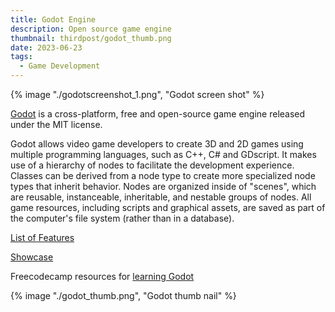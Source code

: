 ```yaml
---
title: Godot Engine
description: Open source game engine
thumbnail: thirdpost/godot_thumb.png
date: 2023-06-23
tags:
  - Game Development
---
```


{% image "./godotscreenshot_1.png", "Godot screen shot" %}

<a href="https://godotengine.org/">Godot</a> is a cross-platform, free and open-source game engine released under the MIT license.

Godot allows video game developers to create 3D and 2D games using multiple programming languages, such as C++, C# and GDscript. It makes use of a hierarchy of nodes to facilitate the development experience. Classes can be derived from a node type to create more specialized node types that inherit behavior. Nodes are organized inside of "scenes", which are reusable, instanceable, inheritable, and nestable groups of nodes. All game resources, including scripts and graphical assets, are saved as part of the computer's file system (rather than in a database). 


<a href="https://godotengine.org/features/">List of Features</a>

<a href="https://godotengine.org/showcase/">Showcase</a>

Freecodecamp resources for <a href="https://www.freecodecamp.org/news/tag/godot/">learning Godot</a>


{% image "./godot_thumb.png", "Godot thumb nail" %}



